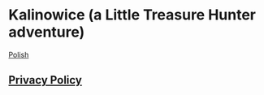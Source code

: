 # Kalinowice (a Little Treasure Hunter adventure)
[Polish](README.md)


## [Privacy Policy](https://p-kalinowice-little-treasure-hunter.netlify.app/#/README_en)
